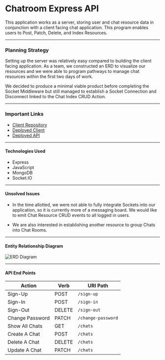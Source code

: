 # Chatroom Express API
This application works as a server, storing user and chat resource data in conjunction with a client facing chat application. This program enables users to Post, Patch, Delete, and Index Resources.

---

### Planning Strategy
Setting up the server was relatively easy compared to building the client facing application. As a team, we constructed an ERD to visualize our resources and we were able to program pathways to manage chat resources within the first two days of work.

We decided to produce a minimal viable product before completing the Socket Middleware but still managed to establish a Socket Connection and Disconnect linked to the Chat Index CRUD Action.

---

### Important Links
- [Client Repository](https://github.com/Mandeloreann/chat-room-express-2)
- [Deployed Client](https://mandeloreann.github.io/chat-room/#/)
- [Deployed API](https://chatroommm.herokuapp.com/)

---

#### Technologies Used
- Express
- JavaScript
- MongoDB
- Socket.IO

---

#### Unsolved Issues
- In the time allotted, we were not able to fully integrate Sockets into our application, so it is currently more of a messaging board. We would like to emit Chat Resource CRUD events to all logged in users.

 - We are also interested in establishing another resource to group Chats into Chat Rooms.

---

#### Entity Relationship Diagram
![ERD Diagram](https://user-images.githubusercontent.com/71568993/102019069-3668bd80-3d3f-11eb-9565-fcf08c76e8ae.png)

---

#### API End Points
| Action | Verb   | URI Path               |
|--------|--------|------------------------|
| Sign-Up | POST   | `/sign-up`             |
| Sign-In | POST   | `/sign-in`             |
| Sign-Out | DELETE | `/sign-out`            |
| Change Password | PATCH  | `/change-password`   |
| Show All Chats | GET    | `/chats`             |
| Create A Chat | POST   | `/chats`             |
| Delete A Chat | DELETE | `/chats`            |
| Update A Chat | PATCH  | `/chats`     |
